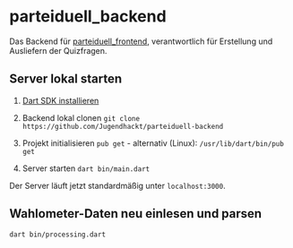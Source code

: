 # parteiduell_backend

Das Backend für [parteiduell_frontend](https://github.com/Jugendhackt/parteiduell-frontend/), verantwortlich für Erstellung und Ausliefern der Quizfragen.

## Server lokal starten

1. [Dart SDK installieren](https://dart.dev/get-dart)

2. Backend lokal clonen
`git clone https://github.com/Jugendhackt/parteiduell-backend`

3. Projekt initialisieren
`pub get` - 
alternativ (Linux): `/usr/lib/dart/bin/pub get`

4. Server starten
`dart bin/main.dart`

Der Server läuft jetzt standardmäßig unter `localhost:3000`.

## Wahlometer-Daten neu einlesen und parsen

`dart bin/processing.dart`
